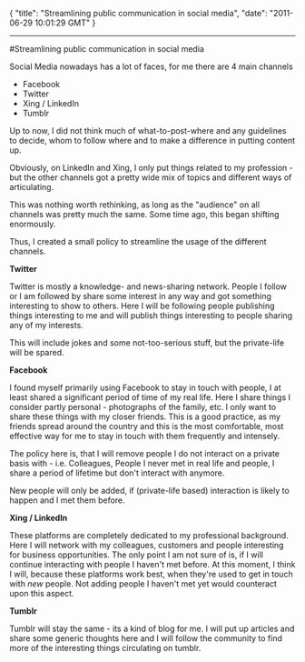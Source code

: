{
  "title": "Streamlining public communication in social media",
  "date": "2011-06-29 10:01:29 GMT"
}

---

#Streamlining public communication in social media
<p>Social Media nowadays has a lot of faces, for me there are 4 main channels</p>&#13;
<ul><li>Facebook</li>&#13;
<li>Twitter</li>&#13;
<li>Xing / LinkedIn</li>&#13;
<li>Tumblr</li>&#13;
</ul><p>Up to now, I did not think much of what-to-post-where and any guidelines to decide, whom to follow where and to make a difference in putting content up.</p>&#13;
<p>Obviously, on LinkedIn and Xing, I only put things related to my profession - but the other channels got a pretty wide mix of topics and different ways of articulating.</p>&#13;
<p>This was nothing worth rethinking, as long as the "audience" on all channels was pretty much the same. Some time ago, this began shifting enormously.</p>&#13;
<p>Thus, I created a small policy to streamline the usage of the different channels.</p>&#13;
&#13;
<p><strong>Twitter</strong></p>&#13;
<p>Twitter is mostly a knowledge- and news-sharing network. People I follow or I am followed by share some interest in any way and got something interesting to show to others. Here I will be following people publishing things interesting to me and will publish things interesting to people sharing any of my interests.</p>&#13;
<p>This will include jokes and some not-too-serious stuff, but the private-life will be spared.</p>&#13;
&#13;
<p><strong>Facebook</strong></p>&#13;
<p>I found myself primarily using Facebook to stay in touch with people, I at least shared a significant period of time of my real life. Here I share things I consider partly personal - photographs of the family, etc. I only want to share these things with my closer friends. This is a good practice, as my friends spread around the country and this is the most comfortable, most effective way for me to stay in touch with them frequently and intensely.</p>&#13;
<p>The policy here is, that I will remove people I do not interact on a private basis with - i.e. Colleagues, People I never met in real life and people, I share a period of lifetime but don't interact with anymore.</p>&#13;
<p>New people will only be added, if (private-life based) interaction is likely to happen and I met them before.</p>&#13;
&#13;
<p><strong>Xing / LinkedIn</strong></p>&#13;
<p>These platforms are completely dedicated to my professional background. Here I will network with my colleagues, customers and people interesting for business opportunities. The only point I am not sure of is, if I will continue interacting with people I haven't met before. At this moment, I think I will, because these platforms work best, when they're used to get in touch with <em>new</em> people. Not adding people I haven't met yet would counteract upon this aspect.</p>&#13;
&#13;
<p><strong>Tumblr</strong></p>&#13;
<p>Tumblr will stay the same - its a kind of blog for me. I will put up articles and share some generic thoughts here and I will follow the community to find more of the interesting things circulating on tumblr.</p> 